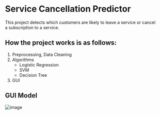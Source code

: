 # Service Cancellation Predictor
This project detects which customers are likely to leave a service or cancel a subscription to a service.
## How the project works is as follows:
1. Preprocessing, Data Cleaning
2. Algorithms
   - Logistic Regression
   - SVM
   - Decision Tree
3. GUI
## GUI Model 
![image](https://drive.google.com/uc?export=view&amp;id=1dye7b2bGFqgmu2VmG3iEauhFhpiHBOR8) 
